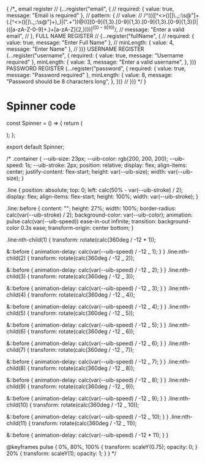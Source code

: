 {
/\*_ email register
// {...register("email", {
// required: { value: true, message: "Email is required" },
// pattern: {
// value:
// /^((([^<>()[\]\\.,;:\s@"]+(\.[^<>()[\]\\.,;:\s@"]+)_)|(".+"))@((\[[0-9]{1,3}\.[0-9]{1,3}\.[0-9]{1,3}\.[0-9]{1,3}])|(([a-zA-Z\-0-9]+\.)+[a-zA-Z]{2,})))$|^([0-9]{10})$/,
// message: "Enter a valid email",
// },
FULL NAME REGISTER
// {...register("fullName", {
// required: { value: true, message: "Enter Full Name" },
// minLength: { value: 4, message: "Enter Name" },
// })}
USERNAME REGISTER
{...register("username", {
required: { value: true, message: "Username required" },
minLength: {
value: 3,
message: "Enter a valid username",
},
})}
PASSWORD REGISTER
{...register("password", {
required: { value: true, message: "Password required" },
minLength: {
value: 8,
message: "Password should be 8 characters long",
},
})}
// })} \*/
}

# Spinner code

const Spinner = () => {
return (
<div className="container">
<div className="line"></div>
<div className="line"></div>
<div className="line"></div>
<div className="line"></div>
<div className="line"></div>
<div className="line"></div>
<div className="line"></div>
<div className="line"></div>
<div className="line"></div>
<div className="line"></div>
<div className="line"></div>
<div className="line"></div>
</div>
);
};

export default Spinner;

/\* .container {
--uib-size: 23px;
--uib-color: rgb(200, 200, 200);
--uib-speed: 1s;
--uib-stroke: 2px;
position: relative;
display: flex;
align-items: center;
justify-content: flex-start;
height: var(--uib-size);
width: var(--uib-size);
}

.line {
position: absolute;
top: 0;
left: calc(50% - var(--uib-stroke) / 2);
display: flex;
align-items: flex-start;
height: 100%;
width: var(--uib-stroke);
}

.line::before {
content: "";
height: 27%;
width: 100%;
border-radius: calc(var(--uib-stroke) / 2);
background-color: var(--uib-color);
animation: pulse calc(var(--uib-speed)) ease-in-out infinite;
transition: background-color 0.3s ease;
transform-origin: center bottom;
}

.line:nth-child(1) {
transform: rotate(calc(360deg / -12 \* 1));

&::before {
animation-delay: calc(var(--uib-speed) / -12 _ 1);
}
}
.line:nth-child(2) {
transform: rotate(calc(360deg / -12 _ 2));

&::before {
animation-delay: calc(var(--uib-speed) / -12 _ 2);
}
}
.line:nth-child(3) {
transform: rotate(calc(360deg / -12 _ 3));

&::before {
animation-delay: calc(var(--uib-speed) / -12 _ 3);
}
}
.line:nth-child(4) {
transform: rotate(calc(360deg / -12 _ 4));

&::before {
animation-delay: calc(var(--uib-speed) / -12 _ 4);
}
}
.line:nth-child(5) {
transform: rotate(calc(360deg / -12 _ 5));

&::before {
animation-delay: calc(var(--uib-speed) / -12 _ 5);
}
}
.line:nth-child(6) {
transform: rotate(calc(360deg / -12 _ 6));

&::before {
animation-delay: calc(var(--uib-speed) / -12 _ 6);
}
}
.line:nth-child(7) {
transform: rotate(calc(360deg / -12 _ 7));

&::before {
animation-delay: calc(var(--uib-speed) / -12 _ 7);
}
}
.line:nth-child(8) {
transform: rotate(calc(360deg / -12 _ 8));

&::before {
animation-delay: calc(var(--uib-speed) / -12 _ 8);
}
}
.line:nth-child(9) {
transform: rotate(calc(360deg / -12 _ 9));

&::before {
animation-delay: calc(var(--uib-speed) / -12 _ 9);
}
}
.line:nth-child(10) {
transform: rotate(calc(360deg / -12 _ 10));

&::before {
animation-delay: calc(var(--uib-speed) / -12 _ 10);
}
}
.line:nth-child(11) {
transform: rotate(calc(360deg / -12 _ 11));

&::before {
animation-delay: calc(var(--uib-speed) / -12 \* 11);
}
}

@keyframes pulse {
0%,
80%,
100% {
transform: scaleY(0.75);
opacity: 0;
}
20% {
transform: scaleY(1);
opacity: 1;
}
} \*/

